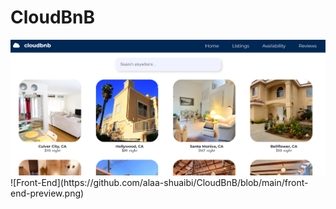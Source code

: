 # CloudBnB

<img src="https://github.com/alaa-shuaibi/CloudBnB/blob/main/front-end-preview.png" alt="Front-end" title="CloudBnB">
![Front-End](https://github.com/alaa-shuaibi/CloudBnB/blob/main/front-end-preview.png)
